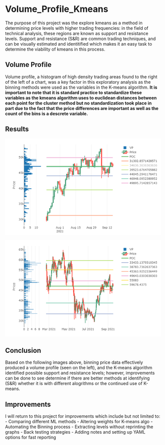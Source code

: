 # Volume_Profile_Kmeans

The purpose of this project was the explore kmeans as a method in determining price levels with higher trading frequencies: in the field of technical analysis, these regions are known as support and resistance levels. Support and resistance (S&R) are common trading techniques, and can be visually estimated and identitified which makes it an easy task to determine the viability of kmeans in this process.

## Volume Profile

Volume profile, a histogram of high density trading areas found to the right of the left of a chart, was a key factor in this exploratory analysis as the binning methods were used as the variables in the K-means algorithm. **It is important to note that it is standard practice to standardize these variables as the kmeans algorithm uses to euclidean distances between each point for the cluster method but no standardization took place in part due to the fact that the price differences are important as well as the count of the bins is a descrete variable.**

## Results

![BTC_image](images/BTC2_9_17_21.png)

![BTC_image2](images/BTC_9_17_21.png)


## Conclusion
Based on the following images above, binning price data effectively produced a volume profile (seen on the left), and the K-means algorithm identified possible support and resistance levels; however, improvements can be done to see determine if there are better methods at identifying (S&R) whether it is with different alogrithms or the continued use of K-means.

## Improvements
I will return to this project for improvements which include but not limited to:
    - Comparing different ML methods
    - Altering weights for K-means algo
    - Automating the Binning process
    - Extracting levels without reprinting the graphs
    - Back testing strategies
    - Adding notes and setting up YAML options for fast reporting